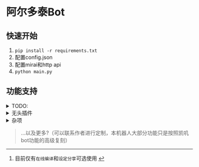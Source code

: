 # 阿尔多泰Bot
## 快速开始

1. `pip install -r requirements.txt` 
2.  配置config.json
3. 配置mirai和http api
4. `python main.py`

## 功能支持
<details>
<summary>TODO:</summary>

>*斜体*代表默认关闭

- [x] *在线编译* 
- [x] 云黑
- [x] 设定分享
- [ ] 群员警告
- [ ] Furry图片(E621)
- [ ] Furry图片(兽云祭)
- [ ] 绒狸
- [ ] 每日一兽
- [ ] 随机meme动画 
- [x] 圈名
- [x] 接话
- [ ] 自动广播
- [ ] *排行榜*
- [ ] *交易*
- [ ] *签到* 
- [x] 资源监视

</details>

<details>
<summary>无头插件</summary>

- [ ] 关键词屏蔽 <sup>1</sup>
- jsonTool
- qliteTool
- initializer
- parseTool
</details>

<details>
<summary>杂项</summary>

- [ ] 不同群组件管理
- [ ] 分群冻结使用频率
- [ ] 反馈

</details>

>...以及更多?（可以联系作者进行定制，本机器人大部分功能只是按照凯叽bot功能的高级复刻）

<div class="footnotes"><hr><ol><li id="fn:注"> 目前仅有<code>在线编译</code>和<code>设定分享</code>可选使用 <a href="#fnref:注" title="Return to article" class="reversefootnote">↩</a></li></ol></div></div>